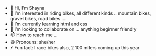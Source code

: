 - 👋 Hi, I’m Shayna
- 👀 I’m interested in riding bikes, all different kinds .. mountain bikes, gravel bikes, road bikes ....
- 🌱 I’m currently learning html and css
- 💞️ I’m looking to collaborate on ... anything beginner friendly 
- 📫 How to reach me ... 
- 😄 Pronouns: she/her
- ⚡ Fun fact: I race bikes also, 2 100 milers coming up this year

<!---
clumsy-mtb-chick/clumsy-mtb-chick is a ✨ special ✨ repository because its `README.md` (this file) appears on your GitHub profile.
You can click the Preview link to take a look at your changes.
--->
